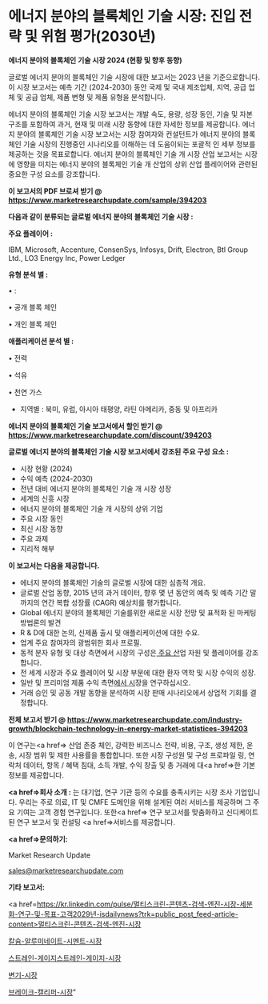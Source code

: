 # 에너지 분야의 블록체인 기술 시장: 진입 전략 및 위험 평가(2030년)

<strong>에너지 분야의 블록체인 기술 시장 2024 (현황 및 향후 동향)</strong>

글로벌 에너지 분야의 블록체인 기술 시장에 대한 보고서는 2023 년을 기준으로합니다.이 시장 보고서는 예측 기간 (2024-2030) 동안 국제 및 국내 제조업체, 지역, 공급 업체 및 공급 업체, 제품 변형 및 제품 유형을 분석합니다.

에너지 분야의 블록체인 기술 시장 보고서는 개발 속도, 용량, 성장 동인, 기술 및 자본 구조를 포함하여 과거, 현재 및 미래 시장 동향에 대한 자세한 정보를 제공합니다. 에너지 분야의 블록체인 기술 시장 보고서는 시장 참여자와 컨설턴트가 에너지 분야의 블록체인 기술 시장의 진행중인 시나리오를 이해하는 데 도움이되는 포괄적 인 세부 정보를 제공하는 것을 목표로합니다. 에너지 분야의 블록체인 기술 개 시장 산업 보고서는 시장에 영향을 미치는 에너지 분야의 블록체인 기술 개 산업의 상위 산업 플레이어와 관련된 중요한 구성 요소를 강조합니다.



<strong>이 보고서의 PDF 브로셔 받기 @ <a href=https://www.marketresearchupdate.com/sample/394203>https://www.marketresearchupdate.com/sample/394203</a></strong>



<strong>다음과 같이 분류되는 글로벌 에너지 분야의 블록체인 기술 시장 :</strong>



<strong>주요 플레이어 :</strong>

IBM, Microsoft, Accenture, ConsenSys, Infosys, Drift, Electron, Btl Group Ltd., LO3 Energy Inc, Power Ledger



<strong>유형 분석 별 :</strong>

• :

• 공개 블록 체인

• 개인 블록 체인



<strong>애플리케이션 분석 별 :</strong>

• 전력

• 석유

• 천연 가스

<ul>
  <li>지역별 : 북미, 유럽, 아시아 태평양, 라틴 아메리카, 중동 및 아프리카</li>
</ul>


<strong>에너지 분야의 블록체인 기술 보고서에서 할인 받기 @ <a href=https://www.marketresearchupdate.com/discount/394203>https://www.marketresearchupdate.com/discount/394203</a></strong>



<strong>글로벌 에너지 분야의 블록체인 기술 시장 보고서에서 강조된 주요 구성 요소 :</strong>
<ul>
  <li>시장 현황 (2024)</li>
  <li>수익 예측 (2024-2030)</li>
  <li>전년 대비 에너지 분야의 블록체인 기술 개 시장 성장</li>
  <li>세계의 신흥 시장</li>
  <li>에너지 분야의 블록체인 기술 개 시장의 상위 기업</li>
  <li>주요 시장 동인</li>
  <li>최신 시장 동향</li>
  <li>주요 과제</li>
  <li>지리적 해부</li>
</ul>


<strong>이 보고서는 다음을 제공합니다.</strong>
<ul>
  <li>에너지 분야의 블록체인 기술의 글로벌 시장에 대한 심층적 개요.</li>
  <li>글로벌 산업 동향, 2015 년의 과거 데이터, 향후 몇 년 동안의 예측 및 예측 기간 말까지의 연간 복합 성장률 (CAGR) 예상치를 평가합니다.</li>
  <li>Global 에너지 분야의 블록체인 기술를위한 새로운 시장 전망 및 표적화 된 마케팅 방법론의 발견</li>
  <li>R &amp; D에 대한 논의, 신제품 출시 및 애플리케이션에 대한 수요.</li>
  <li>업계 주요 참여자의 광범위한 회사 프로필.</li>
  <li>동적 분자 유형 및 대상 측면에서 시장의 구성은<a href=> 주요 산</a>업 자원 및 플레이어를 강조합니다.</li>
  <li>전 세계 시장과 주요 플레이어 및 시장 부문에 대한 환자 역학 및 시장 수익의 성장.</li>
  <li>일반 및 프리미엄 제품 수익 측면<a href=>에서 시</a>장을 연구하십시오.</li>
  <li>거래 승인 및 공동 개발 동향을 분석하여 시장 판매 시나리오에서 상업적 기회를 결정합니다.</li>
</ul>



<strong>전체 보고서 받기 @ <a href=https://www.marketresearchupdate.com/industry-growth/blockchain-technology-in-energy-market-statistices-394203>https://www.marketresearchupdate.com/industry-growth/blockchain-technology-in-energy-market-statistices-394203</a></strong>

이 연구는<a href=> 산업 존중</a> 체인, 강력한 비즈니스 전략, 비용, 구조, 생성 제한, 운송, 시장 범위 및 제한 사용률을 통합합니다. 또한 시장 구성원 및 구성 프로파일 링, 연락처 데이터, 항목 / 혜택 침대, 소득 개발, 수익 창출 및 총 거래에 대<a href=>한 기본 </a>정보를 제공합니다.



<strong><a href=>회사 소</a>개 :</strong>
는 대기업, 연구 기관 등의 수요를 충족시키는 시장 조사 기업입니다. 우리는 주로 의료, IT 및 CMFE 도메인을 위해 설계된 여러 서비스를 제공하며 그 주요 기여는 고객 경험 연구입니다. 또한<a href=> 연구 보</a>고서를 맞춤화하고 신디케이트 된 연구 보고서 및 컨설팅 <a href=>서비스</a>를 제공합니다.



<strong><a href=>문의하기:</a></strong>

Market Research Update

sales@marketresearchupdate.com



<strong>기타 보고서:</strong>

<a href=https://kr.linkedin.com/pulse/멀티스크린-콘텐츠-검색-엔진-시장-세분화-연구-및-목표-고객2029년-isdailynews?trk=public_post_feed-article-content>멀티스크린-콘텐츠-검색-엔진-시장</a>

<a href=https://www.linkedin.com/pulse/칼슘-알루미네이트-시멘트-시장-현재-및-미래-성장-2029-survey-spotlight-pro-24-analysis/>칼슘-알루미네이트-시멘트-시장</a>

<a href=https://www.linkedin.com/pulse/스트레인-게이지스트레인-게이지-시장-세분화-연구-및-목표-고객2029년-jep5f/>스트레인-게이지스트레인-게이지-시장</a>

<a href=https://www.linkedin.com/pulse/변기-시장-세분화-연구-및-목표-고객2029년-analytics-avenue-adventures-24-ana-egp5f/>변기-시장</a>

<a href=https://www.linkedin.com/pulse/브레이크-캘리퍼-시장-동향-및-성장-전망-consumer-connection-compendium-ana-9lyic/>브레이크-캘리퍼-시장</a>"

